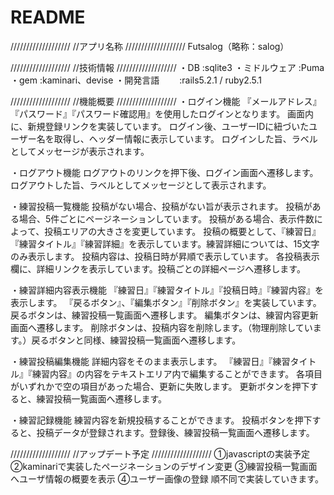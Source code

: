 # README

///////////////////
//アプリ名称
///////////////////
Futsalog（略称：salog）

///////////////////
//技術情報
///////////////////
・DB         :sqlite3
・ミドルウェア :Puma
・gem        :kaminari、devise
・開発言語　　 :rails5.2.1 / ruby2.5.1

///////////////////
//機能概要
///////////////////
・ログイン機能
  『メールアドレス』『パスワード』『パスワード確認用』を使用したログインとなります。
  画面内に、新規登録リンクを実装しています。
  ログイン後、ユーザーIDに紐づいたユーザー名を取得し、ヘッダー情報に表示しています。
  ログインした旨、ラベルとしてメッセージが表示されます。

・ログアウト機能
  ログアウトのリンクを押下後、ログイン画面へ遷移します。
  ログアウトした旨、ラベルとしてメッセージとして表示されます。

・練習投稿一覧機能
  投稿がない場合、投稿がない旨が表示されます。
  投稿がある場合、5件ごとにページネーションしています。
  投稿がある場合、表示件数によって、投稿エリアの大きさを変更しています。
  投稿の概要として、『練習日』『練習タイトル』『練習詳細』を表示しています。練習詳細については、15文字のみ表示します。
  投稿内容は、投稿日時が昇順で表示しています。
  各投稿表示欄に、詳細リンクを表示しています。投稿ごとの詳細ページへ遷移します。

・練習詳細内容表示機能
  『練習日』『練習タイトル』『投稿日時』『練習内容』を表示します。
  『戻るボタン』、『編集ボタン』『削除ボタン』を実装しています。
  戻るボタンは、練習投稿一覧画面へ遷移します。
  編集ボタンは、練習内容更新画面へ遷移します。
  削除ボタンは、投稿内容を削除します。（物理削除しています。）戻るボタンと同様、練習投稿一覧画面へ遷移します。

・練習投稿編集機能
  詳細内容をそのまま表示します。
  『練習日』『練習タイトル』『練習内容』の内容をテキストエリア内で編集することができます。
  各項目がいずれかで空の項目があった場合、更新に失敗します。
  更新ボタンを押下すると、練習投稿一覧画面へ遷移します。

・練習記録機能
  練習内容を新規投稿することができます。
  投稿ボタンを押下すると、投稿データが登録されます。登録後、練習投稿一覧画面へ遷移します。

///////////////////
//アップデート予定
///////////////////
①javascriptの実装予定
②kaminariで実装したページネーションのデザイン変更
③練習投稿一覧画面へユーザ情報の概要を表示
④ユーザー画像の登録
順不同で実装していきます。
